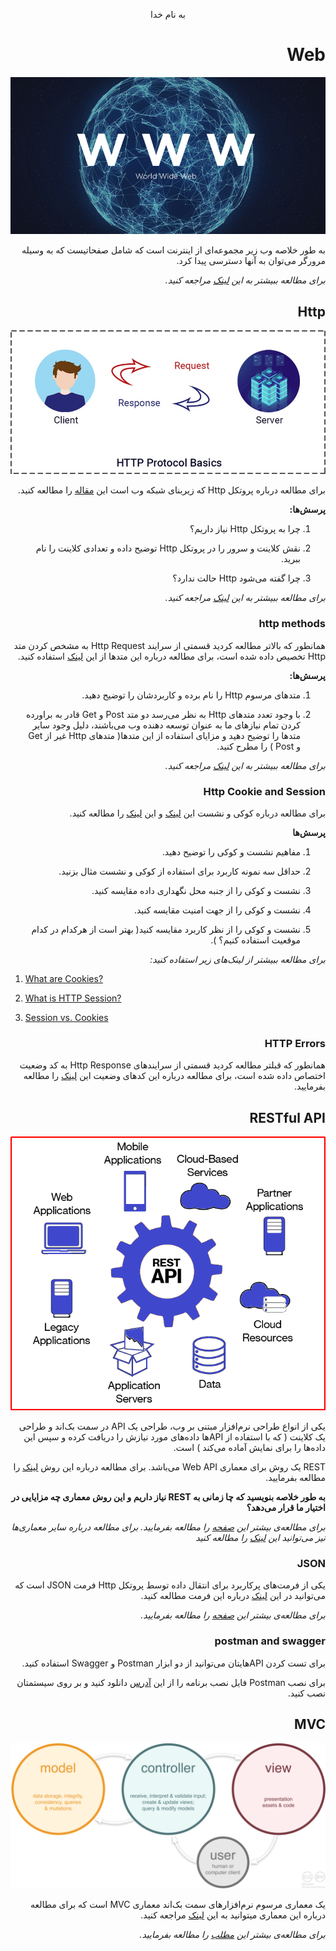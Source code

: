 <div dir="rtl" align="center">

به نام خدا

</div>

<div dir="rtl" align="right">

# Web

<div align="center">

![Web](https://github.com/MARS-JSU/Internship-Documents/blob/BackEnd-Phases/Back-End%20Docs/Phase04-Web/Image1.png )

</div>

به طور خلاصه وب زیر مجموعه‌ای از اینترنت است که شامل صفحاتیست که به وسیله مرورگر می‌توان به آنها دسترسی پیدا کرد.

_برای مطالعه ببیشتر به این [لینک](https://www.techopedia.com/definition/5613/web) مراجعه کنید._

## Http

<div align="center">

![Http](https://github.com/MARS-JSU/Internship-Documents/blob/BackEnd-Phases/Back-End%20Docs/Phase04-Web/Image2.jpeg )

</div>

برای مطالعه درباره پروتکل Http که زیربنای شبکه وب است این [مقاله](https://blog.faradars.org/پروتکل-http/) را مطالعه کنید.

**پرسش‌ها:**

1. چرا به پروتکل Http نیاز داریم؟

2. نقش کلاینت و سرور را در پروتکل Http توضیح داده و تعدادی کلاینت را نام ببرید.

3. چرا گفته می‌شود Http حالت ندارد؟

_برای مطالعه ببیشتر به این [لینک](https://www.w3schools.com/whatis/whatis_http.asp) مراجعه کنید._

### http methods

همانطور که بالاتر مطالعه کردید قسمتی از سرایند Http Request به مشخص کردن متد Http تخصیص داده شده است، برای مطالعه درباره این متدها از این [لینک](https://virgool.io/@aminimani/انواع-متد-های-http-vv0xt4kl4lmc) استفاده کنید.

**پرسش‌ها:**

1. متدهای مرسوم Http را نام برده و کاربردشان را توضیح دهید.

2. با وجود تعدد متدهای Http به نظر می‌رسد دو متد Post و Get قادر به براورده کردن تمام نیازهای ما به عنوان توسعه دهنده وب می‌باشند، دلیل وجود سایر متدها را توضیح دهید و مزایای استفاده از این متدها( متدهای Http غیر از Get و Post ) را مطرح کنید.

_برای مطالعه ببیشتر به این [لینک](https://restfulapi.net/http-methods/) مراجعه کنید._

### Http Cookie and Session

برای مطالعه درباره کوکی و نشست این [لینک](https://virgool.io/@mehdinazari/همه-چیز-درباره-سشن-و-کوکی-q1ea8fnmf6pt) و این [لینک](https://www.daneshjooyar.com/blog/session-and-cookie/) را مطالعه کنید.

**پرسش‌ها**

1. مفاهیم نشست و کوکی را توضیح دهید.

2. حداقل سه نمونه کاربرد برای استفاده از کوکی و نشست مثال بزنید.

3. نشست و کوکی را از جنبه محل نگهداری داده مقایسه کنید.

4. نشست و کوکی را از جهت امنیت مقایسه کنید.

5. نشست و کوکی را از نظر کاربرد مقایسه کنید( بهتر است از هرکدام در کدام موقعیت استفاده کنیم؟ ).

_برای مطالعه ببیشتر از لینک‌های زیر استفاده کنید:_

<div dir="ltr" align="left">

1. [What are Cookies?](https://www.kaspersky.com/resource-center/definitions/cookies)

2. [What is HTTP Session?](https://www.logicbig.com/quick-info/http/http-session.html)

3. [Session vs. Cookies](https://www.javatpoint.com/session-vs-cookies)

</div>

### HTTP Errors

همانطور که قبلتر مطالعه کردید قسمتی از سرایندهای Http Response به کد وضعیت اختصاص داده شده است، برای مطالعه درباره این کدهای وضعیت این [لینک](https://developer.mozilla.org/en-US/docs/Web/HTTP/Status) را مطالعه بفرمایید.

## RESTful API

<div align="center">

![REST](https://github.com/MARS-JSU/Internship-Documents/blob/BackEnd-Phases/Back-End%20Docs/Phase04-Web/Image3.png )

</div>

یکی از انواع طراحی نرم‌افزار مبتنی بر وب، طراحی یک API در سمت بک‌اند و طراحی یک کلاینت ( که با استفاده از APIها داده‌های مورد نیازش را دریافت کرده و سپس این داده‌ها را برای نمایش آماده می‌کند ) است.

REST یک روش برای معماری Web API می‌باشد. برای مطالعه درباره این روش [لینک](https://blog.faradars.org/rest-چیست/) را مطالعه بفرمایید.

**به طور خلاصه بنویسید که چا زمانی به REST نیاز داریم و این روش معماری چه مزایایی در اختیار ما قرار می‌دهد؟**

_برای مطالعه‌ی بیشتر این [صفحه](https://restfulapi.net/) را مطالعه بفرمایید._
_برای مطالعه درباره سایر معماری‌ها نیز می‌توانید این [لینک](https://www.redhat.com/architect/apis-soap-rest-graphql-grpc) را مطالعه کنید_

### JSON

یکی از فرمت‌های پرکاربرد برای انتقال داده توسط پروتکل Http فرمت JSON است که می‌توانید در این [لینک](https://blog.faradars.org/json-overview/) درباره این فرمت مطالعه کنید.

_برای مطالعه‌ی بیشتر این [صفحه](https://restfulapi.net/introduction-to-json/) را مطالعه بفرمایید._

### postman and swagger

برای تست کردن APIهایتان می‌توانید از دو ابزار Postman و Swagger استفاده کنید.

برای نصب Postman فایل نصب برنامه را از این [آدرس](https://www.postman.com/downloads/) دانلود کنید و بر روی سیستمتان نصب کنید.

## MVC

<div align="center">

![MVC](https://github.com/MARS-JSU/Internship-Documents/blob/BackEnd-Phases/Back-End%20Docs/Phase04-Web/Image4.png )

</div>

یک معماری مرسوم نرم‌افزارهای سمت بک‌اند معماری MVC است که برای مطالعه درباره این معماری میتوانید به این [لینک](https://virgool.io/apieco/mvc-چیست-به-زبان-ساده-tcayn934sbyp) مراجعه کنید.

_برای مطالعه‌ی بیشتر این [مطلب](https://www.geeksforgeeks.org/mvc-design-pattern/) را مطالعه بفرمایید._

</div>
